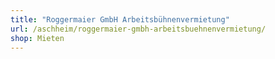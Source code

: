 ```yaml
---
title: "Roggermaier GmbH Arbeitsbühnenvermietung"
url: /aschheim/roggermaier-gmbh-arbeitsbuehnenvermietung/
shop: Mieten
---
```

